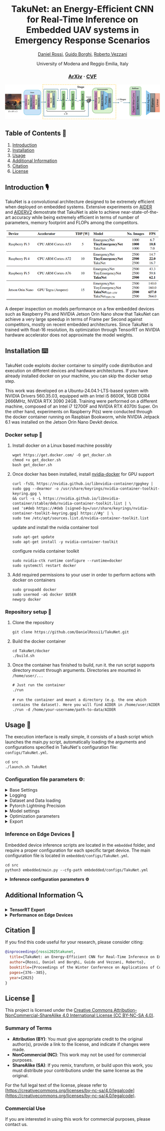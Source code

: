 
<div align="center">

# __TakuNet__: an Energy-Efficient CNN for Real-Time Inference on Embedded UAV systems in Emergency Response Scenarios

[Daniel Rossi](https://personale.unimore.it/rubrica/dettaglio/239210), [Guido Borghi](https://personale.unimore.it/rubrica/dettaglio/gborghi), [Roberto Vezzani](https://personale.unimore.it/rubrica/dettaglio/rvezzani)

University of Modena and Reggio Emilia, Italy

### [ArXiv](https://arxiv.org/abs/2501.05880) · [CVF](https://openaccess.thecvf.com/content/WACV2025W/V3SC/papers/Rossi_TakuNet_an_Energy-Efficient_CNN_for_Real-Time_Inference_on_Embedded_UAV_WACVW_2025_paper.pdf)

<div align="center">

![TakuNet Architecture](media/TakuNet_Architecture.png)

</div>

</div>

## Table of Contents 🔑
1. [Introduction](#introduction)
2. [Installation](#installation)
3. [Usage](#usage)
4. [Additional Information](#additional-information)
5. [Citation](#citation)
6. [License](#license)


## Introduction 🎙
TakuNet is a convolutional architecture designed to be extremely efficient when deployed on embedded systems. Extensive experiments on [AIDER](https://arxiv.org/pdf/1906.08716) and [AIDERV2](https://openreview.net/forum?id=8UgKEVu7up) demostrate that TakuNet is able to achieve near-state-of-the-art accuracy while being extremely efficient in terms of number of parameters, memory footprint and FLOPs among the competitors.

<div align="center">

![Model performance evaluation on embedded platforms. The fps were calculated by taking the mean latency value over multiple runs of the model with batch size 1. TakuNet’s fps on Jetson Orin are obtained after TensorRT optimization.](media/eval-on-embedded.png)

</div>

A deeper inspection on models performance on a few embedded devices such as Raspberry Pis and NVIDIA Jetson Orin Nano show that TakuNet can achieve a very large speedup in terms of Frame per Second against competitors, mostly on recent embedded architectures.
Since TakuNet is trained with float-16 resolution, its optimization through TensorRT on NVIDIA hardware accelerator does not approximate the model weights.

## Installation ⌨️
TakuNet code exploits docker container to simplify code distribution and execution on different devices and hardware architectures. If you have already installed docker on your machine, you can skip the docker setup step.

This work was developed on a Ubuntu-24.04.1-LTS-based system with NVIDIA Drivers 560.35.03, equipped with an Intel i5 8600K, 16GB DDR4 2666MHz, NVIDIA RTX 3090 24GB. Training were performed on a different machine, composed of an Intel i7 12700F and NVIDIA RTX 4070ti Super.
On the other hand, experiments on Raspberry Pi(s) were conducted through the docker container running on Raspbian Bookworm, while NVIDIA Jetpack 6.1 was installed on the Jetson Orin Nano Devkit device. 

### Docker setup 🚢
1. Install docker on a Linux based machine possibly
    ```
    wget https://get.docker.com/ -O get_docker.sh
    chmod +x get_docker.sh
    bash get_docker.sh
    ```
2. Once docker has been installed, install [nvidia-docker](https://docs.nvidia.com/datacenter/cloud-native/container-toolkit/latest/install-guide.html) for GPU support
    ```
    curl -fsSL https://nvidia.github.io/libnvidia-container/gpgkey | sudo gpg --dearmor -o /usr/share/keyrings/nvidia-container-toolkit-keyring.gpg \
    && curl -s -L https://nvidia.github.io/libnvidia-container/stable/deb/nvidia-container-toolkit.list | \
    sed 's#deb https://#deb [signed-by=/usr/share/keyrings/nvidia-container-toolkit-keyring.gpg] https://#g' | \
    sudo tee /etc/apt/sources.list.d/nvidia-container-toolkit.list
    ```
    update and install the nvidia container tool
    ```
    sudo apt-get update
    sudo apt-get install -y nvidia-container-toolkit
    ```
    configure nvidia container toolkit
    ```
    sudo nvidia-ctk runtime configure --runtime=docker
    sudo systemctl restart docker
    ```
3. Add required permissions to your user in order to perform actions with docker on containers
    ```
    sudo groupadd docker
    sudo usermod -aG docker $USER
    newgrp docker
    ```

### Repository setup 📂
1. Clone the repository
    ```
    git clone https://github.com/DanielRossi1/TakuNet.git
    ```
2. Build the docker container
    ```
    cd TakuNet/docker
    ./build.sh
    ```
3. Once the container has finished to build, run it. the run script supports directory mount through arguments. Directories are mounted in `/home/user/... `
    ```
    # Just run the container
    ./run

    # run the container and mount a directory (e.g. the one which contains the dataset). Here you will find AIDER in /home/user/AIDER
    ./run -d /home/your-username/path-to-data/AIDER
    ```

## Usage 🧰
The execution interface is really simple, it consists of a bash script which launches the main.py script, automatically loading the arguments and configurations specified in TakuNet's configuration file: `configs/TakuNet.yml`.
```
cd src
./launch.sh TakuNet
```

### Configuration file parameters ⚙️:
<details>
  <summary>Base Settings</summary>

- **num_epochs** (_int_): Total number of training epochs
- **batch_size** (_int_): Batch size used for training
- **seed** (_int_): Random seed set for training and testing
- **experiment_name** (_str_): Name of the folder that will be created for the training, or sourced for testing. It will be created in `src/runs/`. Multiple runs over the same experiment name will overwrite logs.
- **main_runs_folder** (_path_): Here you specify the train and test output path
- **pin_memory** (_bool_): Torchvision dataloader pin memory
- **mode** (_Train/Test/Export_): You can choose to train, test, or export the model in ONNX format

</details>


<details>
  <summary>Logging</summary>

- **tensorboard** (_bool_): Whether to use TensorBoard for logging
- **wandb** (_bool_): Whether to use Weights and Biases (wandb) for logging
- **gradcam** (_bool_): enable GradCam for gradient flow inspection
</details>

<details>
  <summary>Dataset and Data loading</summary>

- **num_workers** (_int_): Number of threads used by the dataloader
- **persistent_workers** (_bool_): torchvision dataloader persistent workers
- **dataset** (_AIDER/AIDERV2_): Specifies the dataset, and in particular the dataloader, to be used
- **data_path** (_path_): The path where the actual dataset is stored on your docker container (e.g. `/home/user/Data/AIDER`)
- **num_classes** (_int_): Number of output classes of the model. AIDER has 5 classes while AIDERV2 has 4 classes of different images.
- **img_height** (_int_): Images are resized by default, this sets the height.
- **img_width** (_int_): Images are resized by default, this sets the width.
- **augment** (_bool_): Enables or disables data augmentation
- **k_fold** (_int_): Number of folds for k-fold cross-validation. Works only on AIDER since AIDERV2 has its own stand-alone validation set.
- **split** (_proportional/exact_): Defines how to split the AIDER dataset. `proportional` follows the same proportions used in the EmergencyNet paper, while `exact` creates a test set of equal size to the one used in the latter.
- **no_validation** (_bool_): If set to false, does not create a validation set for AIDER

</details>

<details>
  <summary>Pytorch Lightning Precision</summary>

- **lightning_precision** (_16-mixed/32-true_): 16-bit floating point mixed precision or 32-bit floating point precision

</details>

<details>
  <summary>Model settings</summary>

- **network** (_str_): 'TakuNet' is the only available model
- **input_channels** (_int_): Number of channels of the input images, default is 3 for RGB
- **dense** (_bool_): Enables or disables dense connections in TakuNet
- **ckpts_path** (_str_): Path of the checkpoints to be used in inference (filename included)

</details>


<details>
  <summary>Optimization parameters</summary>

- **optimizer** (_str_): Which optimizer to be used in training (available: `adam`, `adamw`, `sgd`, `rmsprop`)
- **scheduler** (_str_): Learning rate schedulers used in training (available: `cosine`, `cyclic`, `step`, `lambda`). These are set in `src/networks/LightningNet.py`
- **scheduler_per_epoch** (_bool_): Update the learning rate at the end of each epoch
- **learning_rate** (_float_): Initial learning rate
- **learning_rate_decay** (_float_): Decay used by schedulers
- **learning_rate_decay_steps** (_float_): Decay steps used by schedulers
- **min_learning_rate** (_float_): Minimum learning rate value
- **warmup_epochs** (_int_): Learning rate warmup epochs
- **warmup_steps** (_int_): Learning rate warmup steps
- **weight_decay** (_float_): Weight decay used by the optimizer
- **weight_decay_end** (_float_): Uses the same scheduler as learning rate, thus this set the min value
- **update_freq** (_int_): Update frequency for training steps
- **label_smoothing** (_float [0,1]_): Sets label smoothing for cross-entropy loss
- **model_ema** (_bool_): Whether to use model exponential moving average
- **alpha** (_float_): Alpha value for RMSprop
- **momentum** (_float_): Momentum value for RMSprop and SGD
- **class_weights** (_list of float_): Class weights to be used in cross-entropy loss

</details>

<details>
  <summary>Export</summary>

- **onnx_opset_version** (_int_): set onnx opset version for exported model

</details>

### Inference on Edge Devices 🔋
Embedded device inference scripts are located in the `embedded` folder, and require a proper configuration for each specific target device. The main configuration file is located in `embedded/configs/TakuNet.yml`. 
```
cd src
python3 embedded/main.py --cfg-path embdedded/configs/TakuNet.yml
```

<details>
  <summary><b>Inference configuration parameters ⚙️</b></summary>
The inference script has to adapt based on the target execution device. Thus you need to properly set a few parameters before launching the main script. 
<ul>
 <li><b>onnx_model_path</b>: where the exported onnx file is located</li>
 <li><b>engine_model_path</b>: where to store the TensorRT engine</li>
 <li><b>use_tensorrt</b>: wether to enable TensorRT, to be used only on Jetson devices (set to false on Raspberry Pi)</li>
 <li><b>fp16_mode</b>: true if your ONNX model is half-precision, else false if it has been exported with float-32 precision</li>
 <li><b>dataset_size</b>: test are conducted on randomly generated images (Torchvision FakeData) since we only want to measure inference speed. We set a number of images equal to 2600 and we drop the first 100 to compensate for the warm-up time</li>
 <li><b>img_size</b>: specifies the shape of the image (AIDER and AIDERV2 have different image shape)</li>
 <li><b>num_classes</b>: must be the same number of classes used during model training</li>
 <li><b>batch_size</b>: size of the batch of images to be processed in parallel (default 1)</li>
 <li><b>old_jetpack</b>: This option allows the model to be optimized using TensorRT on older Jetson devices. <i>Since this process is not straightforward, it may still encounter issues or errors. However, we encourage you to try it and report any issues you encounter.</i></li>
</ul>
</details>

## Additional Information 🔍

<details>
  <summary><b>TensorRT Export</b></summary>

To properly export a model exploiting TensorRT optimization, you need to set `use_tensorrt: true` in `embedded/config/TakuNet.yml`. The optimization should take place on the hardware device and requires onnx checkpoints to be already exported. 

You may face some issues when trying to compress the model through TensorRT on older Jetson devices such as _NVIDIA Jetson Nano (Maxwell)_ or _NVIDIA Jetson TX1_. In such cases, we suggest to lower the ONNX opset version, and set `old_jetpack: true` during inference. 
</details>

<details>
  <summary><b>Performance on Edge Devices</b></summary>
Embedded devices require a stable input voltage to operate effectively. Improper use of power supplies, including unsuitable cables, may result in degraded and unstable performance. In some cases, such misuse could potentially cause permanent damage to the devices.

To maximize the performance of embedded devices, it is recommended to stop any application or service that may interfere with their operation. These can introduce unnecessary overhead or cause resource contention, potentially impacting the efficiency and responsiveness of the devices.

For optimal performance with TakuNet, we recommend performing a fresh OS installation. Furthermore, active termal cooling should be installed (if not already present) to avoid thermal throttling.
</details>

## Citation 📝

If you find this code useful for your research, please consider citing:

```bibtex
@inproceedings{rossi2025takunet,
  title={TakuNet: an Energy-Efficient CNN for Real-Time Inference on Embedded UAV systems in Emergency Response Scenarios},
  author={Rossi, Daniel and Borghi, Guido and Vezzani, Roberto},
  booktitle={Proceedings of the Winter Conference on Applications of Computer Vision},
  pages={376--385},
  year={2025}
}
```

## License 📜

This project is licensed under the [Creative Commons Attribution-NonCommercial-ShareAlike 4.0 International License (CC BY-NC-SA 4.0)](https://creativecommons.org/licenses/by-nc-sa/4.0/).

### Summary of Terms
- **Attribution (BY)**: You must give appropriate credit to the original author(s), provide a link to the license, and indicate if changes were made.
- **NonCommercial (NC)**: This work may not be used for commercial purposes.
- **ShareAlike (SA)**: If you remix, transform, or build upon this work, you must distribute your contributions under the same license as the original.

For the full legal text of the license, please refer to [https://creativecommons.org/licenses/by-nc-sa/4.0/legalcode](https://creativecommons.org/licenses/by-nc-sa/4.0/legalcode).

### Commercial Use
If you are interested in using this work for commercial purposes, please contact us.
